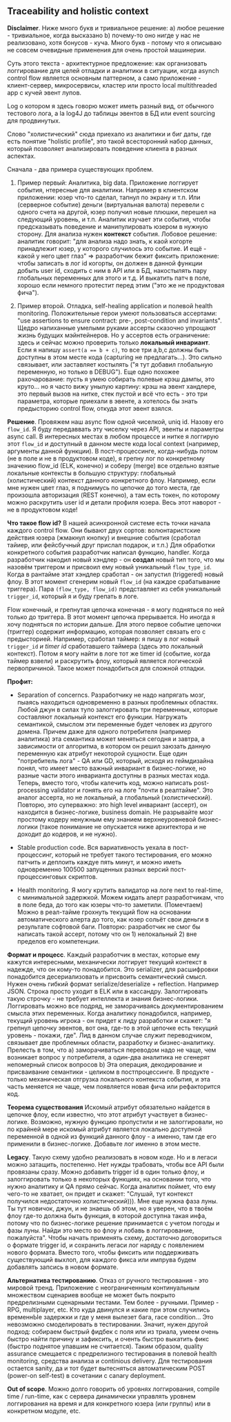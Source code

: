 Traceability and holistic context
---------------------------------

**Disclaimer**. Ниже много букв  и тривиальное решение: a) любое решение - тривиальное, когда высказано b) почему-то оно нигде у нас не реализовано, хотя бонусов - куча. Много букв - потому что я описываю не совсем очевидные применения для очень простой машинерии.

Суть этого текста - архитектурное предложение: как организовать логгирование для целей отладки и аналитики в ситуации, когда asynch control flow является основным паттерном, а само приложение - клиент-сервер, микросервисы, кластер или просто local multithreaded app с кучей эвент лупов.

Log о котором я здесь говорю может иметь разный вид, от обычного тестового лога, a la log4J до таблицы эвентов в БД или event sourcing для продвинутых.

Слово "холистический" сюда приехало из аналитики и биг даты, где есть понятие "holistic profile", это такой всесторонний набор данных, который позволяет анализировать поведение клиента в разных аспектах.

Сначала - два примера существующих проблем.

1. Пример первый: Аналитика, big data. Приложение логгирует события,  нтересные для аналитики. Например в клиентском приложении: юзер что-то сделал, тапнул по экрану и т.п. Или (серверное событие) деньги (виртуальная валюта) перевели с одного счета на другой, юзер получил новые плюшки, перешел на следующий уровень, и т.п. Аналитик изучает эти события, чтобы предсказывать поведение и манипулировать юзером в нужную сторону. Для анализа нужен **контекст** события. Лобовое решение: аналитик говорит: "для анализа надо знать, к каой когорте принадлежит юзер, у которого случилось это событие. И ещё - какой у него цвет глаз" => разработчик бежит фиксить приложение: чтобы записать в лог id когорты, он должен в данной функции добыть user id, сходить с ним в API или в БД, накостылять пару глобальных переменных для этого и т.д. И выкатить патч в поле, хорошо если немного протестит перед этим ("это же не продуктовая фича").

2. Пример второй. Отладка, self-healing application и полевой health monitoring. Положительные герои умеют пользоваться ассертами:  "use assertions to ensure contract: pre-, post-condition and invariants". Щедро напиханные умелыми руками ассерты сказочно упрощают жизнь будущих мэйнтейнеров. Но у ассертов есть ограничение: здесь и сейчас можно проверить только **локальный инвариант**. Если я напишу `assert(a == b + c)`, то все три a,b,c должны быть доступны в этом месте кода (capturing не предлагать...). Это сильно связывает, или заставляет костылять ("я тут добавил глобальную переменную, но только в DEBUG"). Еще одно похожее рахочарование: пусть я умею собирать полевые крэш дампы, это круто... но я часто вижу унылую картину: крэш на эвент хандлере, это первый вызов на нитке, стек пустой и всё что есть - это три параметра, которые приехали в эвенте, а хотелось бы знать предысторию control flow, откуда этот эвент взялся.

**Решение**. Провяжем наш async flow одной чиселкой, uniq id. Назову его `flow_id`. Я буду передаввать эту чиселку через API, эвенты и параметры async call. В интересных местах в любом процессе и нитке я логгирую этот `flow_id` и доступный в данном месте кода local context (например, аргументы данной функции). В пост-процессинге, когда-нибудь потом (не в поле и не в продуктовом коде), я грепну лог по конкретному значению flow_id (ELK, конечно) и соберу (merge) все отдельно взятые локальные контексты в большую структуру: глобальный (холистический) контекст данного конкретного флоу. Например, если мне нужен цвет глаз, я поднимусь по цепочке до того места, где произошла авторизация (REST конечно), а там есть токен, по которому можно раскрутить user id и детали профиля юзера. Весь этот наворот - не в продуктовом коде!

**Что такое flow id?** В нашей асинхронной системе есть точки начала каждого control flow. Они бывают двух сортов: волюнтаристские действия юзера (жмакнул кнопку) и внешние события (сработал тайиер, или фейсбучный друг прислал подарок, и т.п.) Для обработки конкретного события разработчик написал функцию, handler. Когда разработчик накодил новый хэндлер - он **создал** новый тип того, что мы назовём триггером и присвоил ему новый уникальный `flow_type_id`. Когда в рантайме этат хэндлер сработал - он запустил (triggered) новый флоу. В этот момент сгенерим новый `flow_id` (на каждое срабатывание триггера). Пара `(flow_type, flow_id)` представляет из себя уникальный `trigger_id`, который я и буду грепать в логе.

Flow конечный, и грепнутая цепочка конечная - я могу подняться по ней только до триггера. В этот момент цепочка прерывается. Но иногда я хочу подняться по истории дальше. Для этого первое событие цепочки (триггер) содержит информацию, которая позволяет связать его с предысторией. Например, сработал таймер: я пишу в лог новый `trigger_id` _и timer id_ сработавшего таймера (здесь это локальный контекст). Потом я могу найти в логе тот же timer id (событие, когда таймер взвели) и раскрутить флоу, который является логической первопричиной. Такое может понадобиться для сложной отладки.


**Профит:**

- Separation of concerncs. Разработчику не надо напрягать мозг, пыаясь находиться одновременно в разных проблемных областях. Любой джун в силах тупо залоггировать три переменных, которые составляют локальный контекст его функции. Нагружать семантикой, смыслом эти переменные будет человек из другого домена. Причем даже для одного потребителя (например аналитика) эта семантика может меняться сегодня и завтра, а зависимости от алгоритма, в котором он решил заюзать данную переменную как атрибут некоторой сущности. Еще один "потребитель лога" - QA или GD, который, исходя из геймдизайна понял, что имеет место важный инвариант в бизнес-логике, но разные части этого инварианта доступны в разных местах кода. Теперь, вместо того, чтобы калечить код, можно написать post-processing validator и гонять его на логе "почти в реалтайме". Это аналог ассерта, но не локальный, а глобальный (холистический). Повторю, это суперважно: это high level инвариант (ассерт), он находится в бизнес-логике, business domain. Не разрывайте мозг простому кодеру ненужным ему знанием верхнеуровневой бизнес-логики (такое понимание не опускается ниже архитектора и не доходит до кодеров, и не нужно).

- Stable production code. Вся вариативность уехала в пост-процессинг, который не требует такого тестирования, его можно патчить и деплоить каждуе пять минут, и можно иметь одновременно 100500 запущенных разных версий пост-процессинговых скриптов.

- Health monitoring. Я могу крутить валидатор на логе next to real-time, с минимальной задержкой. Можем кидать алерт разработчикам, что в поле беда, до того как юзеры что-то заметили. (Помечтаем) Можно в реал-тайме грохнуть текущий flow на основании автоматического алерта до того, как юзер сольёт свои деньги в результате софтовой баги. Повторю: разработчик не смог бы написать такой ассерт, потому что он 1) нелокальный 2) вне пределов его компетенции.

**Формат и процесс**. Каждый разработчик в местах, которые ему кажутся интересными, механически логгирует текущий контекст в надежде, что он кому-то понадобится. Это serializer, для расшифровки понадобится десериализовать и присвоить семантический смысл. Нужен очень гибкий формат serialize/deserialize + reflection. Например JSON. Строка просто уходит в ELK или в кассандру. Залоггировать такую строчку - не требует интеллекта и знания бизнес-логики. Логгировать можно все подряд, не заморачиваясь документированием смысла этих переменных. Когда аналитику понадобился, например, текущий уровень игрока - он придет к лиду разработки и скажет: "я грепнул цепочку эвентов, вот она, где-то в этой цепочке есть текущий уровень - покажи, где". Лид в данном случае служит переводчиком, связывает две проблемных области, разработку и бизнес-аналитику. Прелесть в том, что a) заморачиваться переводом надо не чаще, чем возникает вопрос у потребителя, а один-два аналитика не сгенерят непомерный список вопросов b) Эта операция, декодирование и присваивание семантики - целиком в постпроцессинге. В продукте - только механическая отгрузка локального контекста события, и эта часть меняется не чаще, чем появляется новая фича или рефакторится код.

**Теорема существования** Искомый атрибут обязательно найдется в цепочке флоу, если известно, что этот атрибут участвует в бизнес-логике. Возможно, нужную функцию пропустили и не залоггировали, но по крайней мере искомый атрибут является локально доступной переменной в одной из функций данного флоу - а именно, там где его применили в бизнес-логике. Добавьте лог именно в этом месте.

**Legacy**. Такую схему удобно реализовать в новом коде. Но и в легаси можно затащить, постепенно. Нет нужды трабовать, чтобы все API были провязаны сразу. Можно добавить trigger id в один только флоу, и залоггировать только в некоторых функциях, на основании того, что нужно аналитику и QA прямо сейчас. Когда аналитик поймет, что ему чего-то не хватает, он придет и скажет: "Слушай, тут контекст получился недостаточно холистический))). Мне еще нужна фаза луны. Ты тут новичок, джун, и не знаешь об этом, но я уверен, что в твоём флоу где-то должна быть функция, в которой доступна такая инфа, потому что по бизнес-логике решение принимается с учетом погоды и фазы луны. Найди это место во флоу и лобавь в логгирование, пожалуйста". Чтобы начать применять схему, достаточно договориться о формате trigger id, и сохранить легаси лог наряду с появлением нового формата. Вместо того, чтобы фиксить или поддерживать существующий выхлоп, для каждого фикса или импрува будем добавлять запсись в новом формате.

**Альтернатива тестированию**. Отказ от ручного тестирования - это мировой тренд. Приложение с неограниченным континуальным множеством сценариев вообще не может быть покрыто предрелизными сценарными тестами. Тем более - ручными. Пример -  RPG, multiplayer, etc. Кто куда двинулся и какие при этом случились временнЫе задержки и где у меня вылезет бага, race condition... Это невозможно смоделировать в тестировании. Значит, нужен другой подход: собираем быстрый фидбек с поля или из триала, умеем очень быстро найти причину и зафиксить, и оченть быстро выкатить фикс (быстро поднятое упавшим не считается). Таким образом, quality assurance смещается с предрелизного тестирования в полевой health monitoring, средства анализа и continious delivery. Для тестирования остается sanity, да и тот будет вытесняться автоматическим POST (power-on self-test) в сочетании с canary deployment. 

**Out of scope**. Можно долго говорить об уровнях логгирования, compile time / run-time, как с сервера динамически управлять уровнем логгирования на время и для конкретного юзера (или группы) или в конкретном модуле, etc. 
